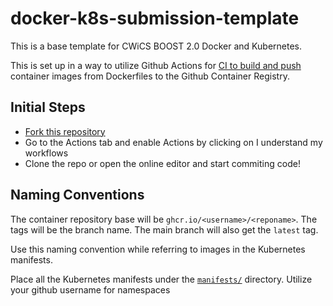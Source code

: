 # docker-k8s-submission-template

This is a base template for CWiCS BOOST 2.0 Docker and Kubernetes.

This is set up in a way to utilize Github Actions for [CI to build and push](.github/workflows/docker-image-ci.yml) container images from Dockerfiles to the Github Container Registry.

## Initial Steps

- [Fork this repository](https://github.com/adyanth/docker-k8s-submission-template/fork)
- Go to the Actions tab and enable Actions by clicking on I understand my workflows
- Clone the repo or open the online editor and start commiting code!

## Naming Conventions

The container repository base will be `ghcr.io/<username>/<reponame>`. The tags will be the branch name. The main branch will also get the `latest` tag.

Use this naming convention while referring to images in the Kubernetes manifests.

Place all the Kubernetes manifests under the [`manifests/`](manifests) directory. Utilize your github username for namespaces